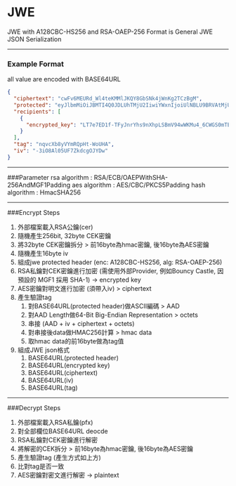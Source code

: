 # JWE
JWE with A128CBC-HS256 and RSA-OAEP-256
Format is General JWE JSON Serialization


---
### Example Format
all value are encoded with BASE64URL
```json
{
  "ciphertext": "cwFv6MEURd_Wl4teKMMlJKQY8GbSNk4jWnKg2TCzBgM",
  "protected": "eyJlbmMiOiJBMTI4Q0JDLUhTMjU2IiwiYWxnIjoiUlNBLU9BRVAtMjU2In0",
  "recipients": [
    {
      "encrypted_key": "LT7e7ED1f-TFyJnrYhs9nXhpLSBmV94wWKMu4_6CWGS0mTE87vqL7_ZYkxC4DB4R6FIn8c4PJ5ADRONwsfoRTAj_8Iib5q8HUb56zTOWmo30nJAnlWWbvQ25qMLETf2iDTQJIgTC5oExepdDAtYCl8iiAL9NBledV6cgk2M9BDIhJ3CCvWJHy_m21sA97OQK05O-WKkBCJ6lj4Mz3pEu6uc6riDi9ukAZj1KpyuXTO8zRIrwECKI2S5UozMW5NN2xdibjbfYKkBMWC38c03G0xsTngHs_FiaQpP13bKoXgiBHJ1Z42-5_ldEdzeDYcW5KdVcPNi0GX6F8pNPdnOQSw"
    }
  ],
  "tag": "nqvcXb8yVYmRQpHt-WoUHA",
  "iv": "-3iO8Al05UF7ZkdcgOJYDw"
}
```
---
###Parameter
rsa algorithm : RSA/ECB/OAEPWithSHA-256AndMGF1Padding
aes algorithm : AES/CBC/PKCS5Padding
hash algorithm : HmacSHA256

---
###Encrypt Steps
1. 外部檔案載入RSA公鑰(cer)
2. 隨機產生256bit, 32byte CEK密鑰
3. 將32byte CEK密鑰拆分 > 前16byte為hmac密鑰, 後16byte為AES密鑰
4. 隨機產生16byte iv
5. 組成jwe protected header (enc: A128CBC-HS256, alg: RSA-OAEP-256)
6. RSA私鑰對CEK密鑰進行加密 (需使用外部Provider, 例如Bouncy Castle, 因預設的 MGF1 採用 SHA-1) -> encrypted key
7. AES密鑰對明文進行加密 (須帶入iv) > ciphertext
8. 產生驗證tag
	1. 對BASE64URL(protected header)做ASCII編碼 > AAD
	2. 對AAD Length做64-Bit Big-Endian Representation > octets
	3. 串接 (AAD + iv + ciphertext + octets)
	4. 對串接後data做HMAC256計算 > hmac data
	5. 取hmac data的前16byte做為tag值
9. 組成JWE json格式
	1. BASE64URL(protected header)
	2. BASE64URL(encrypted key)
	3. BASE64URL(ciphertext)
	4. BASE64URL(iv)
	5. BASE64URL(tag)

---
###Decrypt Steps
1. 外部檔案載入RSA私鑰(pfx)
2. 對全部欄位BASE64URL deocde
3. RSA私鑰對CEK密鑰進行解密
4. 將解密的CEK拆分 > 前16byte為hmac密鑰, 後16byte為AES密鑰
5. 產生驗證tag (產生方式如上方)
6. 比對tag是否一致
7. AES密鑰對密文進行解密 -> plaintext
